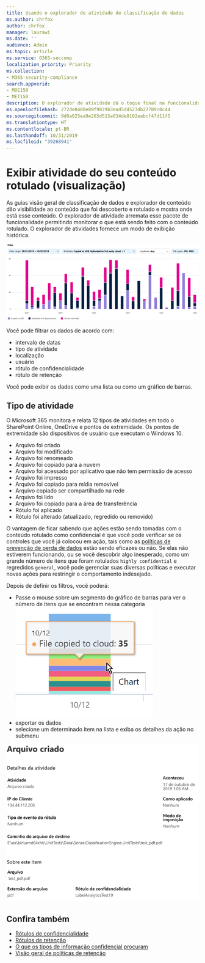 ```yaml
---
title: Usando o explorador de atividade de classificação de dados
ms.author: chrfox
author: chrfox
manager: laurawi
ms.date: ''
audience: Admin
ms.topic: article
ms.service: O365-seccomp
localization_priority: Priority
ms.collection:
- M365-security-compliance
search.appverid:
- MOE150
- MET150
description: O explorador de atividade dá o toque final na funcionalidade do recurso de classificação de dados, permitindo que você veja e filtre as ações que os usuários estão executando no conteúdo rotulado.
ms.openlocfilehash: 272de0400e89f9829b3ead5d4523db27789c0c44
ms.sourcegitcommit: 9d0a025ea9e265d515a034de0102eabcf47d11f5
ms.translationtype: HT
ms.contentlocale: pt-BR
ms.lasthandoff: 10/31/2019
ms.locfileid: "39268941"
---
```

# <a name="view-activity-on-your-labeled-content-preview"></a>Exibir atividade do seu conteúdo rotulado (visualização)

As guias visão geral de classificação de dados e explorador de conteúdo dão visibilidade ao conteúdo que foi descoberto e rotulado e mostra onde está esse conteúdo. O explorador de atividade arremata esse pacote de funcionalidade permitindo monitorar o que está sendo feito com o conteúdo rotulado. O explorador de atividades fornece um modo de exibição histórica.

![Visão geral da captura de tela do Explorador de atividades](media/data-classification-activity-explorer-1.png)

Você pode filtrar os dados de acordo com:

- intervalo de datas
- tipo de atividade
- localização
- usuário
- rótulo de confidencialidade
- rótulo de retenção


Você pode exibir os dados como uma lista ou como um gráfico de barras.

## <a name="activity-type"></a>Tipo de atividade

O Microsoft 365 monitora e relata 12 tipos de atividades em todo o SharePoint Online, OneDrive e pontos de extremidade. Os pontos de extremidade são dispositivos de usuário que executam o Windows 10.

- Arquivo foi criado
- Arquivo foi modificado
- Arquivo foi renomeado
- Arquivo foi copiado para a nuvem
- Arquivo foi acessado por aplicativo que não tem permissão de acesso
- Arquivo foi impresso
- Arquivo foi copiado para mídia removível
- Arquivo copiado ser compartilhado na rede
- Arquivo foi lido
- Arquivo foi copiado para a área de transferência
- Rótulo foi aplicado
- Rótulo foi alterado (atualizado, regredido ou removido)

O vantagem de ficar sabendo que ações estão sendo tomadas com o conteúdo rotulado como confidencial é que você pode verificar se os controles que você já colocou em ação, tais como as [políticas de prevenção de perda de dados](data-loss-prevention-policies.md) estão sendo eficazes ou não. Se elas não estiverem funcionando, ou se você descobrir algo inesperado, como um grande número de itens que foram rotulados `highly confidential` e regredidos `general`, você pode gerenciar suas diversas políticas e executar novas ações para restringir o comportamento indesejado.

Depois de definir os filtros, você poderá:

- Passe o mouse sobre um segmento do gráfico de barras para ver o número de itens que se encontram nessa categoria ![imagem do explorador de atividade ao passar o mouse](media/data-classification-activity-explorer-hover-over-2.png)
- exportar os dados
- selecione um determinado item na lista e exiba os detalhes da ação no submenu

![detalhes do submenu do explorador de atividade](media/data-classification-activity-explorer-fly-out-3.png)

## <a name="see-also"></a>Confira também
- [Rótulos de confidencialidade](sensitivity-labels.md)
- [Rótulos de retenção](labels.md)
- [O que os tipos de informação confidencial procuram](what-the-sensitive-information-types-look-for.md)
- [Visão geral de políticas de retenção](retention-policies.md)